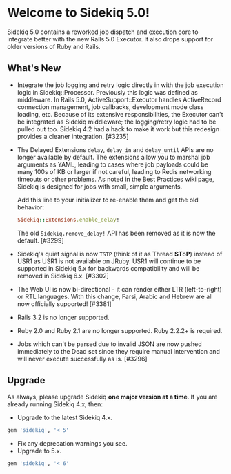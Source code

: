 # Welcome to Sidekiq 5.0!

Sidekiq 5.0 contains a reworked job dispatch and execution core to integrate
better with the new Rails 5.0 Executor.  It also drops support for older
versions of Ruby and Rails.

## What's New

* Integrate the job logging and retry logic directly in with the job
  execution logic in Sidekiq::Processor.  Previously this logic was
  defined as middleware.  In Rails 5.0, ActiveSupport::Executor handles ActiveRecord
  connection management, job callbacks, development mode class loading,
  etc.  Because of its extensive responsibilities, the Executor can't be
  integrated as Sidekiq middleware; the logging/retry logic had to be pulled out
  too.  Sidekiq 4.2 had a hack to make it work but this redesign provides
  a cleaner integration. [#3235]
* The Delayed Extensions `delay`, `delay_in` and `delay_until` APIs are
  no longer available by default.  The extensions allow you to marshal
  job arguments as YAML, leading to cases where job payloads could be many
  100s of KB or larger if not careful, leading to Redis networking
  timeouts or other problems.  As noted in the Best Practices wiki page,
  Sidekiq is designed for jobs with small, simple arguments.

  Add this line to your initializer to re-enable them and get the old behavior:
  ```ruby
  Sidekiq::Extensions.enable_delay!
  ```
  The old `Sidekiq.remove_delay!` API has been removed as it is now the default. [#3299]
* Sidekiq's quiet signal is now `TSTP` (think of it as **T**hread
  **ST**o**P**) instead of USR1 as USR1 is not available on JRuby.
  USR1 will continue to be supported in Sidekiq 5.x for backwards
  compatibility and will be removed in Sidekiq 6.x. [#3302]
* The Web UI is now bi-directional - it can render either LTR
  (left-to-right) or RTL languages. With this change, Farsi, Arabic
  and Hebrew are all now officially supported! [#3381]
* Rails 3.2 is no longer supported.
* Ruby 2.0 and Ruby 2.1 are no longer supported. Ruby 2.2.2+ is required.
* Jobs which can't be parsed due to invalid JSON are now pushed
  immediately to the Dead set since they require manual intervention and
  will never execute successfully as is. [#3296]

## Upgrade

As always, please upgrade Sidekiq **one major version at a time**.
If you are already running Sidekiq 4.x, then:

* Upgrade to the latest Sidekiq 4.x.
```ruby
gem 'sidekiq', '< 5'
```
* Fix any deprecation warnings you see.
* Upgrade to 5.x.
```ruby
gem 'sidekiq', '< 6'
```
